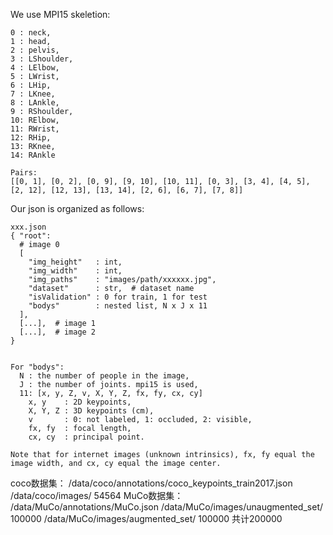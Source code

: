 
We use MPI15 skeletion:
```
0 : neck,
1 : head,
2 : pelvis,
3 : LShoulder,
4 : LElbow,
5 : LWrist,
6 : LHip,
7 : LKnee,
8 : LAnkle,
9 : RShoulder,
10: RElbow,
11: RWrist,
12: RHip,
13: RKnee,
14: RAnkle 

Pairs:
[[0, 1], [0, 2], [0, 9], [9, 10], [10, 11], [0, 3], [3, 4], [4, 5], [2, 12], [12, 13], [13, 14], [2, 6], [6, 7], [7, 8]]
```



Our json is organized as follows:

```'bodys
xxx.json
{ "root":
  # image 0  
  [     
    "img_height"   : int,  
    "img_width"    : int,  
    "img_paths"    : "images/path/xxxxxx.jpg",  
    "dataset"      : str,  # dataset name 
    "isValidation" : 0 for train, 1 for test  
    "bodys"        : nested list, N x J x 11
  ],  
  [...],  # image 1 
  [...],  # image 2
}  


For "bodys": 
  N : the number of people in the image,
  J : the number of joints. mpi15 is used,
  11: [x, y, Z, v, X, Y, Z, fx, fy, cx, cy]
    x, y    : 2D keypoints,
    X, Y, Z : 3D keypoints (cm),
    v       : 0: not labeled, 1: occluded, 2: visible,
    fx, fy  : focal length,
    cx, cy  : principal point.

Note that for internet images (unknown intrinsics), fx, fy equal the image width, and cx, cy equal the image center.
```

coco数据集：
  /data/coco/annotations/coco_keypoints_train2017.json
  /data/coco/images/
  54564
MuCo数据集：
  /data/MuCo/annotations/MuCo.json
  /data/MuCo/images/unaugmented_set/  100000
  /data/MuCo/images/augmented_set/  100000
  共计200000
